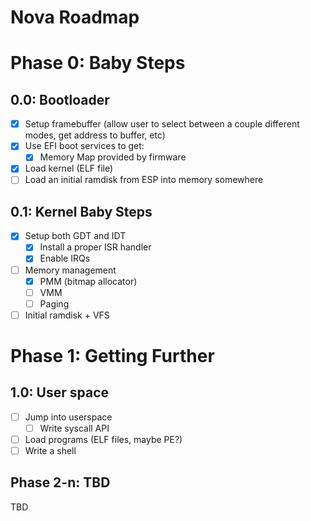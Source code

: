 # Nova Roadmap

# Phase 0: Baby Steps

## 0.0: Bootloader
- [X] Setup framebuffer (allow user to select between a couple different modes, get address to buffer, etc)
- [X] Use EFI boot services to get:
	- [X] Memory Map provided by firmware
- [X] Load kernel (ELF file)
- [ ] Load an initial ramdisk from ESP into memory somewhere

## 0.1: Kernel Baby Steps
- [X] Setup both GDT and IDT
	- [X] Install a proper ISR handler
	- [X] Enable IRQs
- [ ] Memory management
	- [X] PMM (bitmap allocator)
	- [ ] VMM
	- [ ] Paging
- [ ] Initial ramdisk + VFS

# Phase 1: Getting Further

## 1.0: User space
- [ ] Jump into userspace
	- [ ] Write syscall API
- [ ] Load programs (ELF files, maybe PE?)
- [ ] Write a shell

## Phase 2-n: TBD
TBD